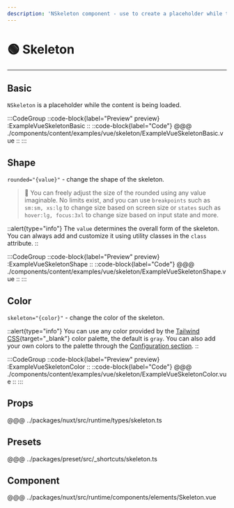 ```yaml
---
description: 'NSkeleton component - use to create a placeholder while the content is being loaded.'
---
```


# 🟢 Skeleton

---

## Basic

`NSkeleton` is a placeholder while the content is being loaded.

:::CodeGroup
::code-block{label="Preview" preview}
  :ExampleVueSkeletonBasic
::
::code-block{label="Code"}
@@@ ./components/content/examples/vue/skeleton/ExampleVueSkeletonBasic.vue
::
:::

## Shape

`rounded="{value}"` - change the shape of the skeleton.

> 🚀 You can freely adjust the size of the rounded using any value imaginable. No limits exist, and you can use `breakpoints` such as `sm:sm, xs:lg` to change size based on screen size or `states` such as `hover:lg, focus:3xl` to change size based on input state and more.

::alert{type="info"}
The `value` determines the overall form of the skeleton. You can always add and customize it using utility classes in the `class` attribute.
::

:::CodeGroup
::code-block{label="Preview" preview}
  :ExampleVueSkeletonShape
::
::code-block{label="Code"}
@@@ ./components/content/examples/vue/skeleton/ExampleVueSkeletonShape.vue
::
:::

## Color

`skeleton="{color}"` - change the color of the skeleton.

::alert{type="info"}
You can use any color provided by the [Tailwind CSS](https://tailwindcss.com/docs/customizing-colors){target="_blank"} color palette, the default is `gray`. You can also add your own colors to the palette through the [Configuration section](/#getting-started/configuration).
::

:::CodeGroup
::code-block{label="Preview" preview}
  :ExampleVueSkeletonColor
::
::code-block{label="Code"}
@@@ ./components/content/examples/vue/skeleton/ExampleVueSkeletonColor.vue
::
:::

## Props
@@@ ../packages/nuxt/src/runtime/types/skeleton.ts

## Presets
@@@ ../packages/preset/src/_shortcuts/skeleton.ts

## Component
@@@ ../packages/nuxt/src/runtime/components/elements/Skeleton.vue
